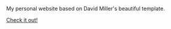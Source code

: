 My personal website based on David Miller's beautiful template.

[Check it out!](https://www.scottgeng.com/)
